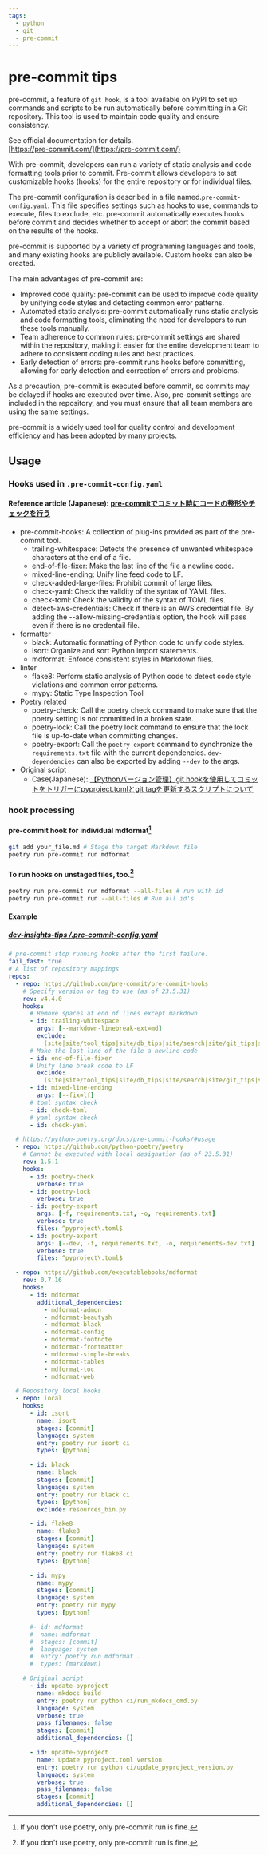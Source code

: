 ```yaml
---
tags:
  - python
  - git
  - pre-commit
---
```


# pre-commit tips

pre-commit, a feature of `git hook`, is a tool available on PyPl to set up commands and scripts to be run automatically before committing in a Git repository. This tool is used to maintain code quality and ensure consistency.

See official documentation for details.<br />
[https://pre-commit.com/](https://pre-commit.com/)

With pre-commit, developers can run a variety of static analysis and code formatting tools prior to commit. Pre-commit allows developers to set customizable hooks (hooks) for the entire repository or for individual files.

The pre-commit configuration is described in a file named.`pre-commit-config.yaml`. This file specifies settings such as hooks to use, commands to execute, files to exclude, etc. pre-commit automatically executes hooks before commit and decides whether to accept or abort the commit based on the results of the hooks.

pre-commit is supported by a variety of programming languages and tools, and many existing hooks are publicly available. Custom hooks can also be created.

The main advantages of pre-commit are:

- Improved code quality: pre-commit can be used to improve code quality by unifying code styles and detecting common error patterns.
- Automated static analysis: pre-commit automatically runs static analysis and code formatting tools, eliminating the need for developers to run these tools manually.
- Team adherence to common rules: pre-commit settings are shared within the repository, making it easier for the entire development team to adhere to consistent coding rules and best practices.
- Early detection of errors: pre-commit runs hooks before committing, allowing for early detection and correction of errors and problems.

As a precaution, pre-commit is executed before commit, so commits may be delayed if hooks are executed over time. Also, pre-commit settings are included in the repository, and you must ensure that all team members are using the same settings.

pre-commit is a widely used tool for quality control and development efficiency and has been adopted by many projects.

## Usage

### Hooks used in `.pre-commit-config.yaml`

#### Reference article (Japanese): [pre-commitでコミット時にコードの整形やチェックを行う](https://zenn.dev/yiskw713/articles/3c3b4022f3e3f22d276d)

- pre-commit-hooks: A collection of plug-ins provided as part of the pre-commit tool.
  - trailing-whitespace: Detects the presence of unwanted whitespace characters at the end of a file.
  - end-of-file-fixer: Make the last line of the file a newline code.
  - mixed-line-ending: Unify line feed code to LF.
  - check-added-large-files: Prohibit commit of large files.
  - check-yaml: Check the validity of the syntax of YAML files.
  - check-toml: Check the validity of the syntax of TOML files.
  - detect-aws-credentials: Check if there is an AWS credential file. By adding the --allow-missing-credentials option, the hook will pass even if there is no credentail file.
- formatter
  - black: Automatic formatting of Python code to unify code styles.
  - isort: Organize and sort Python import statements.
  - mdformat: Enforce consistent styles in Markdown files.
- linter
  - flake8: Perform static analysis of Python code to detect code style violations and common error patterns.
  - mypy: Static Type Inspection Tool
- Poetry related
  - poetry-check: Call the poetry check command to make sure that the poetry setting is not committed in a broken state.
  - poetry-lock: Call the poetry lock command to ensure that the lock file is up-to-date when committing changes.
  - poetry-export: Call the `poetry export` command to synchronize the `requirements.txt` file with the current dependencies. `dev-dependencies` can also be exported by adding `--dev` to the args.
- Original script
  - Case(Japanese): [【Pythonバージョン管理】git hookを使用してコミットをトリガーにpyproject.tomlとgit tagを更新するスクリプトについて](https://7rikazhexde-techlog.hatenablog.com/entry/2023/06/10/005231)

### hook processing

#### pre-commit hook for individual mdformat[^1]

```bash
git add your_file.md # Stage the target Markdown file
poetry run pre-commit run mdformat
```

#### To run hooks on unstaged files, too.[^1]

```bash
poetry run pre-commit run mdformat --all-files # run with id
poetry run pre-commit run --all-files # Run all id's
```

#### Example

##### [dev-insights-tips /.pre-commit-config.yaml](https://github.com/7rikazhexde/dev-insights-tips/blob/main/.pre-commit-config.yaml)

```yaml
# pre-commit stop running hooks after the first failure.
fail_fast: true
# A list of repository mappings
repos:
  - repo: https://github.com/pre-commit/pre-commit-hooks
    # Specify version or tag to use (as of 23.5.31)
    rev: v4.4.0
    hooks:
      # Remove spaces at end of lines except markdown
      - id: trailing-whitespace
        args: [--markdown-linebreak-ext=md]
        exclude:
          (site|site/tool_tips|site/db_tips|site/search|site/git_tips|site/python_tips|site/vscode_tips|site/assets|site/tool_tips/tool\-tips|site/db_tips/mariadb|site/db_tips/mariadb/mariadb\-tips|site/git_tips/git\-tips|site/python_tips/pymysql|site/python_tips/dash_plotly|site/python_tips/pymysql/pymysql\-tips|site/python_tips/dash_plotly/dash\-plotly\-tips|site/vscode_tips/vscode\-tips|site/assets/images|site/assets/javascripts|site/assets/stylesheets|site/assets/javascripts/lunr|site/assets/javascripts/workers|site/assets/javascripts/lunr/min)/.*
      # Make the last line of the file a newline code
      - id: end-of-file-fixer
      # Unify line break code to LF
        exclude:
          (site|site/tool_tips|site/db_tips|site/search|site/git_tips|site/python_tips|site/vscode_tips|site/assets|site/tool_tips/tool\-tips|site/db_tips/mariadb|site/db_tips/mariadb/mariadb\-tips|site/git_tips/git\-tips|site/python_tips/pymysql|site/python_tips/dash_plotly|site/python_tips/pymysql/pymysql\-tips|site/python_tips/dash_plotly/dash\-plotly\-tips|site/vscode_tips/vscode\-tips|site/assets/images|site/assets/javascripts|site/assets/stylesheets|site/assets/javascripts/lunr|site/assets/javascripts/workers|site/assets/javascripts/lunr/min)/.*
      - id: mixed-line-ending
        args: [--fix=lf]
      # toml syntax check
      - id: check-toml
      # yaml syntax check
      - id: check-yaml

  # https://python-poetry.org/docs/pre-commit-hooks/#usage
  - repo: https://github.com/python-poetry/poetry
    # Cannot be executed with local designation (as of 23.5.31)
    rev: 1.5.1
    hooks:
      - id: poetry-check
        verbose: true
      - id: poetry-lock
        verbose: true
      - id: poetry-export
        args: [-f, requirements.txt, -o, requirements.txt]
        verbose: true
        files: ^pyproject\.toml$
      - id: poetry-export
        args: [--dev, -f, requirements.txt, -o, requirements-dev.txt]
        verbose: true
        files: ^pyproject\.toml$

  - repo: https://github.com/executablebooks/mdformat
    rev: 0.7.16
    hooks:
      - id: mdformat
        additional_dependencies:
          - mdformat-admon
          - mdformat-beautysh
          - mdformat-black
          - mdformat-config
          - mdformat-footnote
          - mdformat-frontmatter
          - mdformat-simple-breaks
          - mdformat-tables
          - mdformat-toc
          - mdformat-web

  # Repository local hooks
  - repo: local
    hooks:
      - id: isort
        name: isort
        stages: [commit]
        language: system
        entry: poetry run isort ci
        types: [python]

      - id: black
        name: black
        stages: [commit]
        language: system
        entry: poetry run black ci
        types: [python]
        exclude: resources_bin.py

      - id: flake8
        name: flake8
        stages: [commit]
        language: system
        entry: poetry run flake8 ci
        types: [python]

      - id: mypy
        name: mypy
        stages: [commit]
        language: system
        entry: poetry run mypy
        types: [python]

      #- id: mdformat
      #  name: mdformat
      #  stages: [commit]
      #  language: system
      #  entry: poetry run mdformat .
      #  types: [markdown]

    # Original script
      - id: update-pyproject
        name: mkdocs build
        entry: poetry run python ci/run_mkdocs_cmd.py
        language: system
        verbose: true
        pass_filenames: false
        stages: [commit]
        additional_dependencies: []

      - id: update-pyproject
        name: Update pyproject.toml version
        entry: poetry run python ci/update_pyproject_version.py
        language: system
        verbose: true
        pass_filenames: false
        stages: [commit]
        additional_dependencies: []
```

[^1]: If you don't use poetry, only pre-commit run is fine.
